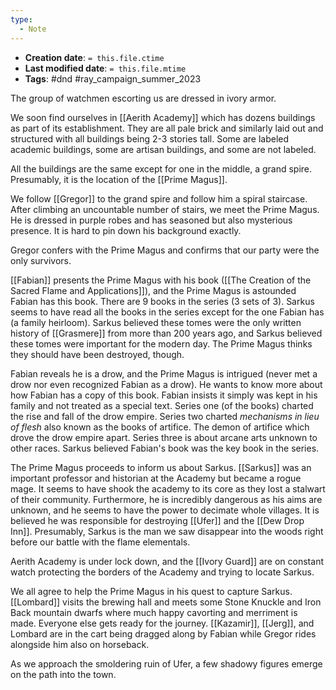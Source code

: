 ```yaml
---
type:
  - Note
---
```


* **Creation date**: `= this.file.ctime`
* **Last modified date**: `= this.file.mtime`
* **Tags**: #dnd #ray_campaign_summer_2023 

The group of watchmen escorting us are dressed in ivory armor.

We soon find ourselves in [[Aerith Academy]] which has dozens buildings as part of its establishment. They are all pale brick and similarly laid out and structured with all buildings being 2-3 stories tall. Some are labeled academic buildings, some are artisan buildings, and some are not labeled.

All the buildings are the same except for one in the middle, a grand spire. Presumably, it is the location of the [[Prime Magus]].

We follow [[Gregor]] to the grand spire and follow him a spiral staircase. After climbing an uncountable number of stairs, we meet the Prime Magus. He is dressed in purple robes and has seasoned but also mysterious presence. It is hard to pin down his background exactly.

Gregor confers with the Prime Magus and confirms that our party were the only survivors.

[[Fabian]] presents the Prime Magus with his book ([[The Creation of the Sacred Flame and Applications]]), and the Prime Magus is astounded Fabian has this book. There are 9 books in the series (3 sets of 3). Sarkus seems to have read all the books in the series except for the one Fabian has (a family heirloom). Sarkus believed these tomes were the only written history of [[Grasmere]] from more than 200 years ago, and Sarkus believed these tomes were important for the modern day. The Prime Magus thinks they should have been destroyed, though.

Fabian reveals he is a drow, and the Prime Magus is intrigued (never met a drow nor even recognized Fabian as a drow). He wants to know more about how Fabian has a copy of this book. Fabian insists it simply was kept in his family and not treated as a special text. Series one (of the books) charted the rise and fall of the drow empire. Series two charted *mechanisms in lieu of flesh* also known as the books of artifice. The demon of artifice which drove the drow empire apart. Series three is about arcane arts unknown to other races. Sarkus believed Fabian's book was the key book in the series.

The Prime Magus proceeds to inform us about Sarkus. [[Sarkus]] was an important professor and historian at the Academy but became a rogue mage. It seems to have shook the academy to its core as they lost a stalwart of their community. Furthermore, he is incredibly dangerous as his aims are unknown, and he seems to have the power to decimate whole villages. It is believed he was responsible for destroying [[Ufer]] and the [[Dew Drop Inn]]. Presumably, Sarkus is the man we saw disappear into the woods right before our battle with the flame elementals.

Aerith Academy is under lock down, and the [[Ivory Guard]] are on constant watch protecting the borders of the Academy and trying to locate Sarkus.

We all agree to help the Prime Magus in his quest to capture Sarkus. [[Lombard]] visits the brewing hall and meets some Stone Knuckle and Iron Back mountain dwarfs where much happy cavorting and merriment is made. Everyone else gets ready for the journey. [[Kazamir]], [[Jerg]], and Lombard are in the cart being dragged along by Fabian while Gregor rides alongside him also on horseback.

As we approach the smoldering ruin of Ufer, a few shadowy figures emerge on the path into the town.